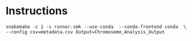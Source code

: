# Instructions

```
snakemake -c 1 -s runner.smk --use-conda  --conda-frontend conda  \
--config csv=metadata.csv Output=Chromosome_Analysis_Output
```
